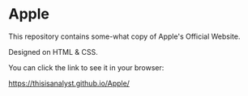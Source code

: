 # Apple

This repository contains some-what copy of Apple's Official Website.

Designed on HTML & CSS.

You can click the link to see it in your browser:

https://thisisanalyst.github.io/Apple/
